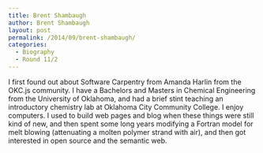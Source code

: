 ```yaml
---
title: Brent Shambaugh
author: Brent Shambaugh
layout: post
permalink: /2014/09/brent-shambaugh/
categories:
  - Biography
  - Round 11/2
---
```

I first found out about Software Carpentry from Amanda Harlin from the OKC.js community. I have a Bachelors and Masters in Chemical Engineering from the University of Oklahoma, and had a brief stint teaching an introductory chemistry lab at Oklahoma City Community College. I enjoy computers. I used to build web pages and blog when these things were still kind of new, and then spent some long years modifying a Fortran model for melt blowing (attenuating a molten polymer strand with air), and then got interested in open source and the semantic web.